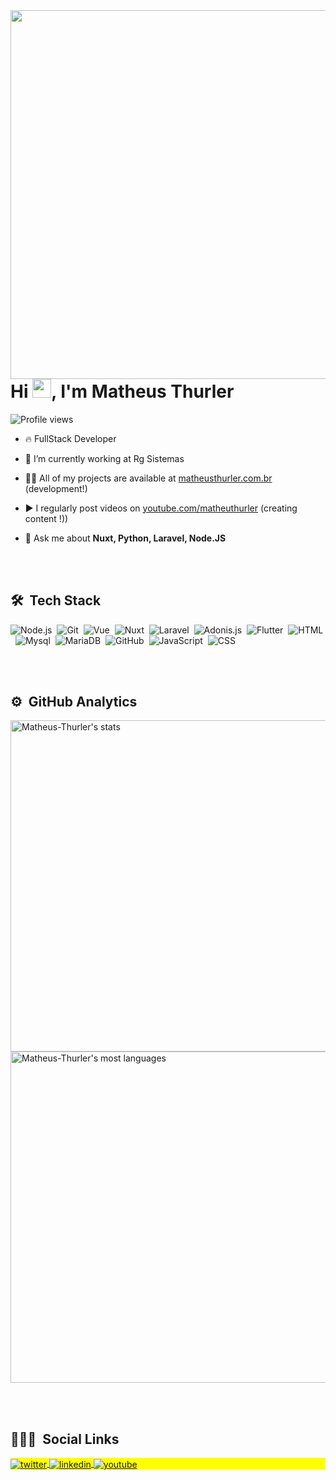<img align="right" height="590em" src="https://raw.githubusercontent.com/gist/Matheus-Thurler/d68529a7a87cc4f997f04c59d64d5b2b/raw/4e7045b68de288ba963767b7e5f0005b2f3adfb4/profile.svg"/>
<h1 align="left">Hi <img src="https://raw.githubusercontent.com/kaueMarques/kaueMarques/master/hi.gif" width="30px">, I'm Matheus Thurler</h1>
<p align="left"> <img src="https://komarev.com/ghpvc/?username=Matheus-THurler&color=yellow" alt="Profile views" /> </p>

- 🔥 FullStack Developer
- 🔭 I’m currently working at Rg Sistemas

- 👨‍💻 All of my projects are available at [matheusthurler.com.br](https://matheusthurler.com.br) (development!)

- ▶️ I regularly post videos on [youtube.com/matheuthurler](https://www.youtube.com/channel/UCHVZvp_RfNpwfATmQ-NaDyw) (creating content
!))

- 💬 Ask me about **Nuxt, Python, Laravel,  Node.JS**

<br><br>

## 🛠 &nbsp;Tech Stack

![Node.js](https://img.shields.io/badge/-Node.js-05122A?style=flat&logo=node.js)&nbsp;
![Git](https://img.shields.io/badge/-Git-05122A?style=flat&logo=git)&nbsp;
![Vue](https://img.shields.io/badge/-Vue.js-05122A?style=flat&logo=vue.js)&nbsp;
![Nuxt](https://img.shields.io/badge/-Nuxt.js.js-05122A?style=flat&logo=nuxt.js)&nbsp;
![Laravel](https://img.shields.io/badge/-Laravel-05122A?style=flat&logo=laravel)&nbsp;
![Adonis.js](https://img.shields.io/badge/-Adonis.js-05122A?style=flat&logo=adonisjs)&nbsp;
![Flutter](https://img.shields.io/badge/-Flutter-05122A?style=flat&logo=flutter&logoColor=007ACC)&nbsp;
![HTML](https://img.shields.io/badge/-HTML-05122A?style=flat&logo=HTML5)&nbsp;
![Mysql](https://img.shields.io/badge/-MySql-05122A?style=flat&logo=mysql)&nbsp;
![MariaDB](https://img.shields.io/badge/-MariaDB-05122A?style=flat&logo=mariadb)&nbsp;
![GitHub](https://img.shields.io/badge/-GitHub-05122A?style=flat&logo=github)&nbsp;
![JavaScript](https://img.shields.io/badge/-JavaScript-05122A?style=flat&logo=javascript)&nbsp;
![CSS](https://img.shields.io/badge/-CSS-05122A?style=flat&logo=CSS3&logoColor=1572B6)&nbsp;

<br><br>

## ⚙️ &nbsp;GitHub Analytics

<p align="left">
<img width="530em" src="https://github-readme-stats.vercel.app/api?username=Matheus-Thurler&show_icons=true&theme=vision-friendly-dark" alt="Matheus-Thurler's stats"/>
<img width="530em" src="https://github-readme-stats.vercel.app/api/top-langs/?username=Matheus-Thurler&layout=compact&theme=vision-friendly-dark" alt="Matheus-Thurler's most languages"/>
</p>

<br><br>

## 👨🏽‍🦲 &nbsp;Social Links

<p align="left" style="background:yellow">

<a href="https://twitter.com/matheusthurler_" target="_blank">
  <img align="center" src="https://img.shields.io/badge/-matheusthurler_-05122A?style=flat&logo=twitter" alt="twitter"/>  
</a>
<a href="https://www.linkedin.com/in/matheus-thurler-34519870/" target="_blank">
  <img align="center" src="https://img.shields.io/badge/-matheus thurler-05122A?style=flat&logo=linkedin" alt="linkedin"/>
</a>
<a href="https://www.youtube.com/channel/UCHVZvp_RfNpwfATmQ-NaDyw" target="_blank">
 <img align="center" src="https://img.shields.io/badge/-matheu thurler-06122A?style=flat&logo=youtube" alt="youtube"/>
</a>
</p>
